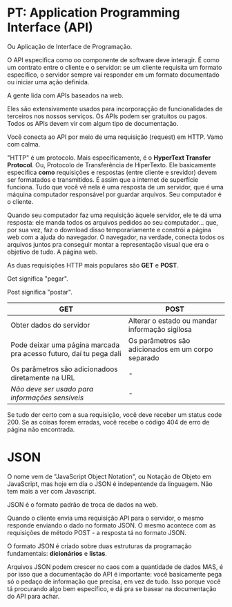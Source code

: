# PT: Application Programming Interface (API)

Ou Aplicação de Interface de Programação.

O API especifica como oo componente de software deve interagir. É como um contrato entre o cliente e o servidor: se um cliente requisita um formato específico, o servidor sempre vai responder em um formato documentado ou iniciar uma ação definida. 

A gente lida com APIs baseados na web.

Eles são extensivamente usados para incorporaçção de funcionalidades de terceiros nos nossos serviços. Os APIs podem ser gratuitos ou pagos. Todos os APIs devem vir com algum tipo de documentação.

Você conecta ao API por meio de uma requisição (request) em HTTP. Vamo com calma.

"HTTP" é um protocolo. Mais especificamente, é o **HyperText Transfer Protocol**. Ou, Protocolo de Transferência de HiperTexto. Ele basicamente especifica **como** requisições e respostas (entre cliente e srevidor) devem ser formatados e transmitidos. É assim que a internet de superfície funciona. Tudo que você vê nela é uma resposta de um servidor, que é uma máquina computador responsável por guardar arquivos. Seu computador é o cliente.

Quando seu computador faz uma requisição àquele servidor, ele te dá uma resposta: ele manda todos os arquivos pedidos ao seu computador... que, por sua vez, faz o download disso temporariamente e constrói a página web com a ajuda do navegador. O navegador, na verdade, conecta todos os arquivos juntos pra conseguir montar a representação visual que era o objetivo de tudo. A página web.

As duas requisições HTTP mais populares são **GET** e **POST**.

Get significa "pegar".

Post significa "postar".

GET | POST
--- | ----
Obter dados do servidor| Alterar o estado ou mandar informação sigilosa
Pode deixar uma página marcada pra acesso futuro, daí tu pega dali | Os parâmetros são adicionados em um corpo separado
Os parâmetros são adicionadoos diretamente na URL | -
_Não deve ser usado para informações sensíveis_ | -

Se tudo der certo com a sua requisição, você deve receber um status code 200. Se as coisas forem erradas, você recebe o código 404 de erro de página não encontrada.

# JSON

O nome vem de "JavaScript Object Notation", ou Notação de Objeto em JavaScript, mas hoje em dia o JSON é indepentende da linguagem. Não tem mais a ver com Javascript.

JSON é o formato padrão de troca de dados na web.

Quando o cliente envia uma requisição API para o servidor, o mesmo responde enviando o dado no formato JSON. O mesmo acontece com as requisições de método POST - a resposta tá no formato JSON.

O formato JSON é criado sobre duas estruturas da programação fundamentais: **dicionários** e **listas**. 

Arquivos JSON podem crescer no caos com a quantidade de dados MAS, é por isso que a documentação do API é importante: você basicamente pega só o pedaço de informação que precisa, em vez de tudo. Isso porque você tá procurando algo bem específico, e dá pra se basear na documentação do API para achar.
